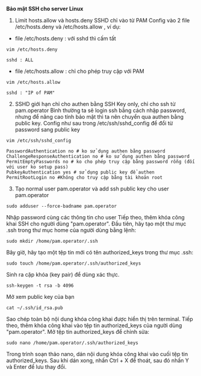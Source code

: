 **Bảo mật SSH cho server Linux**

1. Limit hosts.allow và hosts.deny SSHD chỉ vào từ PAM
Config vào 2 file /etc/hosts.deny và /etc/hosts.allow , ví dụ:
- file /etc/hosts.deny : với sshd thì cấm tất
```
vim /etc/hosts.deny
```
```
sshd : ALL
```
- file /etc/hosts.allow : chỉ cho phép truy cập với PAM
```
vim /etc/hosts.allow
```
```
sshd : "IP of PAM"
```
2. SSHD giới hạn chỉ cho authen bằng SSH Key only, chỉ cho ssh từ pam.operator
Bình thường ta sẽ login ssh bằng cách nhập password, nhưng để nâng cao tính bảo mật thì ta nên chuyển qua authen bằng public key. Config như sau trong /etc/ssh/sshd_config để đổi từ password sang public key
```
vim /etc/ssh/sshd_config
```
```
PasswordAuthentication no # ko sử dụng authen bằng password
ChallengeResponseAuthentication no # ko sử dụng authen bằng password
PermitEmptyPasswords no # ko cho phép truy cập bằng password rỗng (đối với user ko setup pass)
PubkeyAuthentication yes # sử dụng public key để authen
PermitRootLogin no #Không cho truy cập bằng tài khoản root
```
3. Tạo normal user pam.operator  và add ssh public key cho user pam.operator
```
sudo adduser --force-badname pam.operator
```
Nhập password cùng các thông tin cho user
Tiếp theo, thêm khóa công khai SSH cho người dùng "pam.operator". Đầu tiên, hãy tạo một thư mục .ssh trong thư mục home của người dùng bằng lệnh:
```
sudo mkdir /home/pam.operator/.ssh
```
Bây giờ, hãy tạo một tệp tin mới có tên authorized_keys trong thư mục .ssh:
```
sudo touch /home/pam.operator/.ssh/authorized_keys
```
Sinh ra cặp khóa (key pair) để dùng xác thực.
```
ssh-keygen -t rsa -b 4096
```
Mở xem public key của bạn
```
cat ~/.ssh/id_rsa.pub
```
Sao chép toàn bộ nội dung khóa công khai được hiển thị trên terminal.
Tiếp theo, thêm khóa công khai vào tệp tin authorized_keys của người dùng "pam.operator".
Mở tệp tin authorized_keys để chỉnh sửa:
```
sudo nano /home/pam.operator/.ssh/authorized_keys
```
Trong trình soạn thảo nano, dán nội dung khóa công khai vào cuối tệp tin authorized_keys. Sau khi dán xong, nhấn Ctrl + X để thoát, sau đó nhấn Y và Enter để lưu thay đổi.
